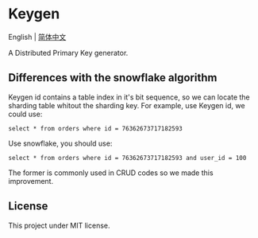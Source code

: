 # Keygen

English | [简体中文](./README.zh-CN.md)

A Distributed Primary Key generator.

## Differences with the snowflake algorithm

Keygen id contains a table index in it's bit sequence, so we can locate the sharding table whitout the sharding key.
For example, use Keygen id, we could use:

```
select * from orders where id = 76362673717182593
```

Use snowflake, you should use:

```
select * from orders where id = 76362673717182593 and user_id = 100
```

The former is commonly used in CRUD codes so we made this improvement.

## License

This project under MIT license.
